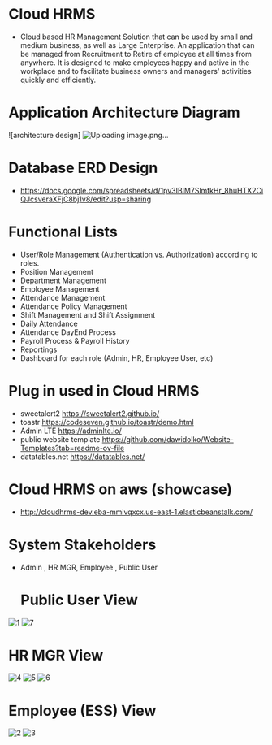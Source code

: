 # Cloud HRMS
- Cloud based HR Management Solution that can be used by small and medium business, as well as Large Enterprise. An application that can be managed from Recruitment to Retire of employee at all times from anywhere. It is designed to make employees happy and active in the workplace and to facilitate business owners and managers' activities quickly and efficiently.
# Application Architecture Diagram
![architecture design] ![Uploading image.png…]()

# Database ERD Design
- https://docs.google.com/spreadsheets/d/1pv3IBIM7SlmtkHr_8huHTX2CiQJcsveraXFjC8bj1v8/edit?usp=sharing

# Functional Lists
- User/Role Management (Authentication vs. Authorization) according to roles.
- Position Management
- Department Management
- Employee Management 
- Attendance Management
- Attendance Policy Management
- Shift Management and Shift Assignment
- Daily Attendance
- Attendance DayEnd Process
- Payroll Process & Payroll History
- Reportings
- Dashboard for each role (Admin, HR, Employee User, etc)
# Plug in used in Cloud HRMS 
- sweetalert2 https://sweetalert2.github.io/
- toastr https://codeseven.github.io/toastr/demo.html
- Admin LTE https://adminlte.io/
- public website template https://github.com/dawidolko/Website-Templates?tab=readme-ov-file
- datatables.net https://datatables.net/
# Cloud HRMS on aws (showcase)
- http://cloudhrms-dev.eba-mmivqxcx.us-east-1.elasticbeanstalk.com/
# System Stakeholders
- Admin , HR MGR, Employee , Public User
  # Public User View
![1](https://github.com/user-attachments/assets/41215bb1-1860-49da-8fe8-188326f2cbc4)
![7](https://github.com/user-attachments/assets/a250eb97-8c54-4558-b042-47735b45c14b)
# HR MGR View 
![4](https://github.com/user-attachments/assets/3fca127b-b5e9-4bc2-9155-a11dd3424036)
![5](https://github.com/user-attachments/assets/46214249-1a9f-4e8f-a65b-118c512ae566)
![6](https://github.com/user-attachments/assets/489f173c-74d4-4f58-880c-4c18e3b14dba)
# Employee (ESS) View
![2](https://github.com/user-attachments/assets/fe182906-e943-46eb-998d-a45de45ab0fe)
![3](https://github.com/user-attachments/assets/ea941b5e-e205-4601-901a-03bd96add769)
